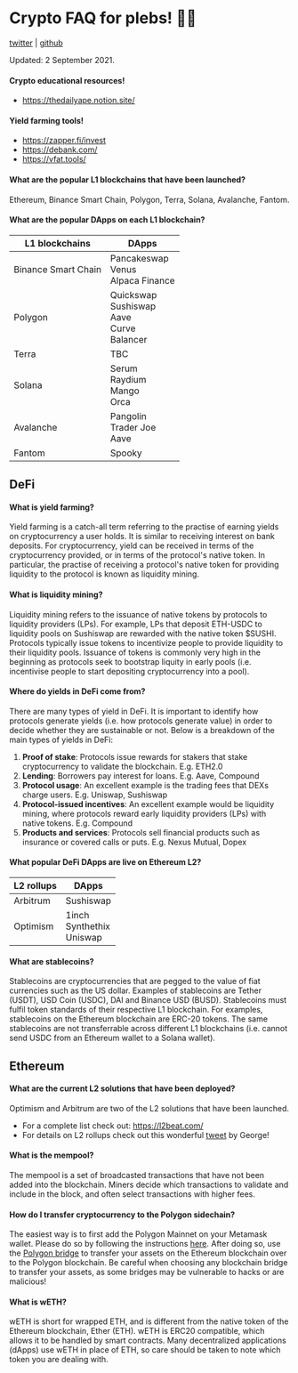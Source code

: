 # Crypto FAQ for plebs! :man_farmer:
[twitter](https://twitter.com/deepseafarer) | [github](https://github.com/deepseafarer)

Updated: 2 September 2021.

#### Crypto educational resources!
- https://thedailyape.notion.site/

#### Yield farming tools!
- https://zapper.fi/invest
- https://debank.com/
- https://vfat.tools/

#### What are the popular L1 blockchains that have been launched?
Ethereum, Binance Smart Chain, Polygon, Terra, Solana, Avalanche, Fantom.

#### What are the popular DApps on each L1 blockchain?

| L1 blockchains | DApps |
| ----- | ----- |
| Binance Smart Chain | Pancakeswap <br> Venus <br> Alpaca Finance |
| Polygon | Quickswap <br> Sushiswap <br> Aave <br> Curve <br> Balancer |
| Terra | TBC |
| Solana | Serum <br> Raydium <br> Mango <br> Orca |
| Avalanche | Pangolin <br> Trader Joe <br> Aave |
| Fantom | Spooky |

## DeFi

#### What is yield farming?
Yield farming is a catch-all term referring to the practise of earning yields on cryptocurrency a user holds. It is similar to receiving interest on bank deposits. For cryptocurrency, yield can be received in terms of the cryptocurrency provided, or in terms of the protocol's native token. In particular, the practise of receiving a protocol's native token for providing liquidity to the protocol is known as liquidity mining.

#### What is liquidity mining?
Liquidity mining refers to the issuance of native tokens by protocols to liquidity providers (LPs). For example, LPs that deposit ETH-USDC to liquidity pools on Sushiswap are rewarded with the native token $SUSHI. Protocols typically issue tokens to incentivize people to provide liquidity to their liquidity pools. Issuance of tokens is commonly very high in the beginning as protocols seek to bootstrap liquity in early pools (i.e. incentivise people to start depositing cryptocurrency into a pool).

#### Where do yields in DeFi come from?
There are many types of yield in DeFi. It is important to identify how protocols generate yields (i.e. how protocols generate value) in order to decide whether they are sustainable or not. Below is a breakdown of the main types of yields in DeFi:
1. **Proof of stake**: Protocols issue rewards for stakers that stake cryptocurrency to validate the blockchain. E.g. ETH2.0
2. **Lending**: Borrowers pay interest for loans. E.g. Aave, Compound
3. **Protocol usage**: An excellent example is the trading fees that DEXs charge users. E.g. Uniswap, Sushiswap
4. **Protocol-issued incentives**: An excellent example would be liquidity mining, where protocols reward early liquidity providers (LPs) with native tokens. E.g. Compound
5. **Products and services**: Protocols sell financial products such as insurance or covered calls or puts. E.g. Nexus Mutual, Dopex

#### What popular DeFi DApps are live on Ethereum L2?

| L2 rollups | DApps |
| ----- | ----- |
| Arbitrum   | Sushiswap |
| Optimism   | 1inch <br> Synthethix <br> Uniswap |

#### What are stablecoins?
Stablecoins are cryptocurrencies that are pegged to the value of fiat currencies such as the US dollar. Examples of stablecoins are Tether (USDT), USD Coin (USDC), DAI and Binance USD (BUSD). Stablecoins must fulfil token standards of their respective L1 blockchain. For examples, stablecoins on the Ethereum blockchain are ERC-20 tokens. The same stablecoins are not transferrable across different L1 blockchains (i.e. cannot send USDC from an Ethereum wallet to a Solana wallet).

## Ethereum

#### What are the current L2 solutions that have been deployed?
Optimism and Arbitrum are two of the L2 solutions that have been launched.
- For a complete list check out: https://l2beat.com/
- For details on L2 rollups check out this wonderful [tweet](https://twitter.com/GSpasov/status/1426915044307132418) by George!

#### What is the mempool?
The mempool is a set of broadcasted transactions that have not been added into the blockchain. Miners decide which transactions to validate and include in the block, and often select transactions with higher fees.

#### How do I transfer cryptocurrency to the Polygon sidechain?
The easiest way is to first add the Polygon Mainnet on your Metamask wallet. Please do so by following the instructions [here](https://docs.matic.network/docs/develop/metamask/config-polygon-on-metamask). After doing so, use the [Polygon bridge](https://wallet.matic.network/bridge) to transfer your assets on the Ethereum blockchain over to the Polygon blockchain. Be careful when choosing any blockchain bridge to transfer your assets, as some bridges may be vulnerable to hacks or are malicious!

#### What is wETH?
wETH is short for wrapped ETH, and is different from the native token of the Ethereum blockchain, Ether (ETH). wETH is ERC20 compatible, which allows it to be handled by smart contracts. Many decentralized applications (dApps) use wETH in place of ETH, so care should be taken to note which token you are dealing with.

<!-- #### What is impermanent loss?

#### What are the main uses of DeFi?

#### What is an automated market maker?

#### Are impermanent losses the same on all AMMs?
No. Depends on the maths behind the liquidity pools.

#### Do I have to place equal assets in Balancer pools?

## DeFi protocols
### Aave
Aave is a lending protocol.

### Balancer
Balancer is an AMM

### Quickswap -->
